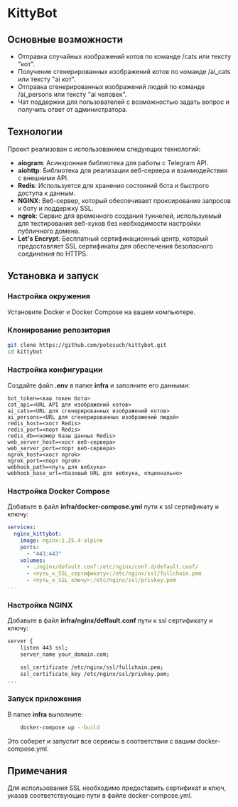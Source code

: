 # KittyBot

## Основные возможности
- Отправка случайных изображений котов по команде /cats или тексту "кот".
- Получение сгенерированных изображений котов по команде /ai_cats или тексту "ai кот".
- Отправка сгенерированных изображений людей по команде /ai_persons или тексту "ai человек".
- Чат поддержки для пользователей с возможностью задать вопрос и получить ответ от администратора.

## Технологии
Проект реализован с использованием следующих технологий:
- **aiogram**: Асинхронная библиотека для работы с Telegram API.
- **aiohttp**: Библиотека для реализации веб-сервера и взаимодействия с внешними API.
- **Redis**: Используется для хранения состояний бота и быстрого доступа к данным.
- **NGINX**: Веб-сервер, который обеспечивает проксирование запросов к боту и поддержку SSL.
- **ngrok**: Сервис для временного создания туннелей, используемый для тестирования веб-хуков без необходимости настройки публичного домена.
- **Let's Encrypt**: Бесплатный сертификационный центр, который предоставляет SSL сертификаты для обеспечения безопасного соединения по HTTPS.

## Установка и запуск

### Настройка окружения
Установите Docker и Docker Compose на вашем компьютере.

### Клонирование репозитория

``` bash
git clone https://github.com/potesuch/kittybot.git
cd kittybot
```

### Настройка конфигурации
Создайте файл **.env** в папке **infra** и заполните его данными:

``` plaintext
bot_token=<ваш токен бота>
cat_api=<URL API для изображений котов>
ai_cats=<URL для сгенерированных изображений котов>
ai_persons=<URL для сгенерированных изображений людей>
redis_host=<хост Redis>
redis_port=<порт Redis>
redis_db=<номер базы данных Redis>
web_server_host=<хост веб-сервера>
web_server_port=<порт веб-сервера>
ngrok_host=<хост ngrok>
ngrok_port=<порт ngrok>
webhook_path=<путь для вебхука>
webhook_base_url=<базовый URL для вебхука, опционально>
```

### Настройка Docker Compose
Добавьте в файл **infra/docker-compose.yml** пути к ssl сертификату и ключу:

``` yaml
services:
  nginx_kittybot:
    image: nginx:1.25.4-alpine
    ports:
      - "443:443"
    volumes:
      - ./nginx/default.conf:/etc/nginx/conf.d/default.conf/
      - <путь_к_SSL_сертификату>:/etc/nginx/ssl/fullchain.pem
      - <путь_к_SSL_ключу>:/etc/nginx/ssl/privkey.pem
...
```

### Настройка NGINX

Добавьте в файл **infra/nginx/deffault.conf** пути к ssl сертификату и ключу:

``` bash
server {
    listen 443 ssl;
    server_name your_domain.com;

    ssl_certificate /etc/nginx/ssl/fullchain.pem;
    ssl_certificate_key /etc/nginx/ssl/privkey.pem;
...
```

### Запуск приложения
В папке **infra** выполните:

``` sh
    docker-compose up --build
```
Это соберет и запустит все сервисы в соответствии с вашим docker-compose.yml.

## Примечания
Для использования SSL необходимо предоставить сертификат и ключ, указав соответствующие пути в файле docker-compose.yml.
